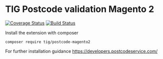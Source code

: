 # TIG Postcode validation Magento 2

[![Coverage Status](https://coveralls.io/repos/github/tig-nl/postcode-magento2/badge.svg?branch=%28no+branch%29)](https://coveralls.io/github/tig-nl/postcode-magento2?branch=%28no+branch%29)  [![Build Status](https://travis-ci.org/tig-nl/postcode-magento2.svg?branch=master)](https://travis-ci.org/tig-nl/postcode-magento2)

Install the extension with composer
~~~~
composer require tig/postcode-magento2
~~~~


For further installation guidance
https://developers.postcodeservice.com/
